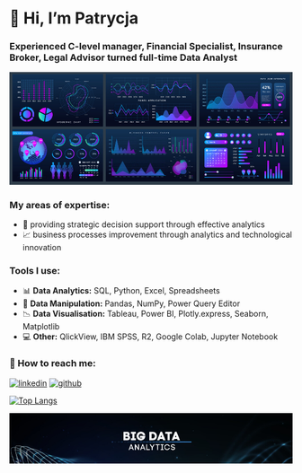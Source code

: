 # 👋 Hi, I’m Patrycja
  
### Experienced C-level manager, Financial Specialist, Insurance Broker, Legal Advisor turned full-time Data Analyst

<picture>
  <source media="(prefers-color-scheme: dark)" srcset="https://github.com/PatrycjaDanilczuk/PatrycjaDanilczuk/blob/main/Dashboard.png">
  <source media="(prefers-color-scheme: light)" srcset="https://github.com/PatrycjaDanilczuk/PatrycjaDanilczuk/blob/main/Dashboard.png">
  <img alt="Shows dashboard in dark mode" src="https://github.com/PatrycjaDanilczuk/PatrycjaDanilczuk/blob/main/Dashboard.png">
</picture>

### My areas of expertise: 
  - :dart: providing strategic decision support through effective analytics
  - :chart_with_upwards_trend: business processes improvement through analytics and technological innovation

### Tools I use:
- :bar_chart: **Data Analytics:** SQL, Python, Excel, Spreadsheets
- :wrench: **Data Manipulation:** Pandas, NumPy, Power Query Editor
- :chart_with_downwards_trend: **Data Visualisation:** Tableau, Power BI, Plotly.express, Seaborn, Matplotlib
- :computer: **Other:** QlickView, IBM SPSS, R2, Google Colab, Jupyter Notebook
  
### :speech_balloon: How to reach me: 
[<img src='https://cdn.jsdelivr.net/npm/simple-icons@3.0.1/icons/linkedin.svg' alt='linkedin' height='40'>](https://www.linkedin.com/in/patrycja-danilczuk/) 
[<img src='https://cdn.jsdelivr.net/npm/simple-icons@3.0.1/icons/github.svg' alt='github' height='40'>](https://github.com/PatrycjaDanilczuk)  

[![Top Langs](https://github-readme-stats.vercel.app/api/top-langs/?username=PatrycjaDanilczuk)](https://github.com/anuraghazra/github-readme-stats)


<picture>
  <source media="(prefers-color-scheme: dark)" srcset="https://github.com/PatrycjaDanilczuk/PatrycjaDanilczuk/blob/main/BigData.png">
  <source media="(prefers-color-scheme: light)" srcset="https://github.com/PatrycjaDanilczuk/PatrycjaDanilczuk/blob/main/BigData.png">
  <img alt="Shows Big Data Analystics sign in dark mode" src="https://github.com/PatrycjaDanilczuk/PatrycjaDanilczuk/blob/main/BigData.png">
</picture>

<!---
PatrycjaDanilczuk/PatrycjaDanilczuk is a ✨ special ✨ repository because its `README.md` (this file) appears on your GitHub profile.
You can click the Preview link to take a look at your changes.
--->

